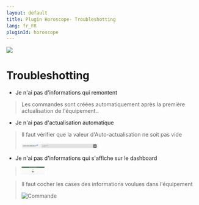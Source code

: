 ```yaml
---
layout: default
title: Plugin Horoscope- Troubleshotting
lang: fr_FR
pluginId: horoscope
---
```


<img src="{{site.baseurl}}/plugin-horoscope/{{site.img}}/horoscope_icon.png" class="pluginLogo" width="100" />

# Troubleshotting

- Je n'ai pas d'informations qui remontent

> Les commandes sont créées automatiquement après la première actualisation de l'équipement..

- Je n'ai pas d'actualisation automatique

> Il faut vérifier que la valeur d'Auto-actualisation ne soit pas vide
>
> <img src="../images/horoscope_actualisation.png" alt="Auto actualisation" width="200" />

- Je n'ai pas d'informations qui s'affiche sur le dashboard

> <img src="../images/horoscope_dashboard.png" alt="Auto actualisation" width="60" />


> Il faut cocher les cases des informations voulues dans l'équipement
>
> ![Commande](../{{site.img}}/horoscope_commande.png)